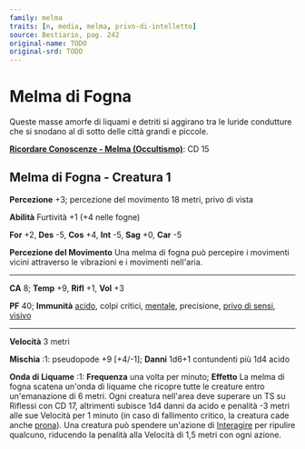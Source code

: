 ```yaml
---
family: melma
traits: [n, media, melma, privo-di-intelletto]
source: Bestiario, pag. 242
original-name: TODO
original-srd: TODO
---
```


# Melma di Fogna

Queste masse amorfe di liquami e detriti si aggirano tra le luride condutture
che si snodano al di sotto delle città grandi e piccole.

**[Ricordare Conoscenze - Melma (Occultismo)](/azioni/abilita/ricordare-conoscenze)**:
CD 15

## Melma di Fogna - Creatura 1

**Percezione** +3; percezione del movimento 18 metri, privo di vista

**Abilità** Furtività +1 (+4 nelle fogne)

**For** +2, **Des** -5, **Cos** +4, **Int** -5, **Sag** +0, **Car** -5

**Percezione del Movimento** Una melma di fogna può percepire i movimenti vicini
attraverso le vibrazioni e i movimenti nell'aria.

---

**CA** 8; **Temp** +9, **Rifl** +1, **Vol** +3

**PF** 40; **Immunità** [acido](/tratti/acido), colpi critici,
[mentale](/tratti/mentale), precisione,
[privo di sensi](/condizioni/privo-di-sensi), [visivo](/tratti/visivo)

---

**Velocità** 3 metri

**Mischia** :1: pseudopode +9 \[+4/-1]; **Danni** 1d6+1 contundenti più 1d4
acido

**Onda di Liquame** :1: **Frequenza** una volta per minuto; **Effetto** La melma
di fogna scatena un'onda di liquame che ricopre tutte le creature entro
un'emanazione di 6 metri. Ogni creatura nell'area deve superare un TS su
Riflessi con CD 17, altrimenti subisce 1d4 danni da acido e penalità -3 metri
alle sue Velocità per 1 minuto (in caso di fallimento critico, la creatura cade
anche [prona](/condizioni/prono)). Una creatura può spendere un'azione di
[Interagire](/azioni/base/interagire) per ripulire qualcuno, riducendo la
penalità alla Velocità di 1,5 metri con ogni azione.
